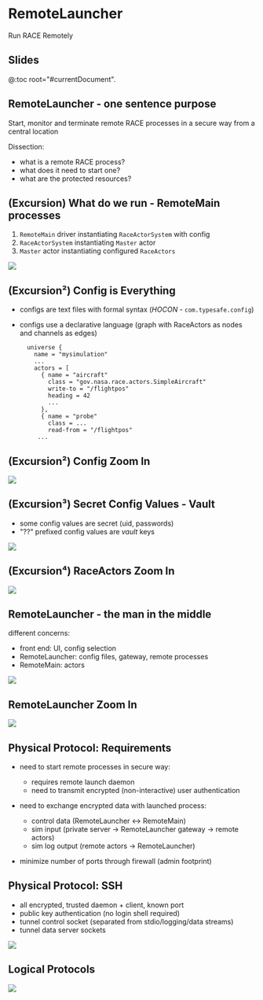 # RemoteLauncher
Run RACE Remotely


## Slides
@:toc root="#currentDocument".


## RemoteLauncher - one sentence purpose
<p class="standout">
Start, monitor and terminate remote RACE processes in a secure way from a central location
</p>

Dissection:

* what is a remote RACE process?
* what does it need to start one?
* what are the protected resources?


## (Excursion) What do we run - RemoteMain processes
1. `RemoteMain` driver instantiating `RaceActorSystem` with config
2. `RaceActorSystem` instantiating `Master` actor
3. `Master` actor instantiating configured `RaceActors`

<img src="../images/race-overview-2.svg" class="center scale55">

## (Excursion²) Config is Everything
* configs are text files with formal syntax (*HOCON* - `com.typesafe.config`)
* configs use a declarative language (graph with RaceActors as nodes and channels as edges)

        universe {
          name = "mysimulation"
          ...
          actors = [
            { name = "aircraft"
              class = "gov.nasa.race.actors.SimpleAircraft"
              write-to = "/flightpos"
              heading = 42
              ...
            },
            { name = "probe"
              class = ...
              read-from = "/flightpos"
           ...

## (Excursion²) Config Zoom In
<img src="../../images/race-config.svg" class="center">


## (Excursion³) Secret Config Values - Vault
* some config values are secret (uid, passwords)
* "??" prefixed config values are *vault* keys

<img src="../images/race-vault.svg" class="center scale80">


## (Excursion⁴) RaceActors Zoom In
<img src="../images/raceactor.svg" class="center scale80">


## RemoteLauncher - the man in the middle
different concerns:

* front end: UI, config selection
* RemoteLauncher: config files, gateway, remote processes
* RemoteMain: actors

<img src="../images/remotelauncher-context.svg" class="center">


## RemoteLauncher Zoom In

  <img src="../images/remotelauncher-2.svg" class="center">


## Physical Protocol: Requirements
* need to start remote processes in secure way:
    + requires remote launch daemon
    + need to transmit encrypted (non-interactive) user authentication
* need to exchange encrypted data with launched process:
    - control data (RemoteLauncher ↔︎ RemoteMain)
    - sim input (private server → RemoteLauncher gateway → remote actors)
    - sim log output (remote actors → RemoteLauncher)

* minimize number of ports through firewall (admin footprint)


## Physical Protocol: SSH
* all encrypted, trusted daemon + client, known port
* public key authentication (no login shell required)
* tunnel control socket (separated from stdio/logging/data streams)
* tunnel data server sockets

<img src="../images/reverse-portmap.svg" class="center scale80">


## Logical Protocols

  <img src="../images/remotelauncher-proto.svg" class="center scale60">
